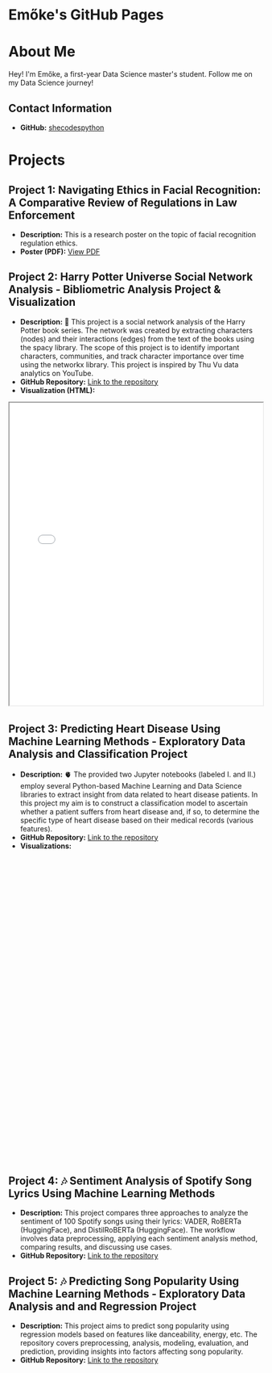 # Emőke's GitHub Pages


# About Me

Hey! I'm Emőke, a first-year Data Science master's student. Follow me on my Data Science journey!

## Contact Information

- **GitHub:** [shecodespython](https://github.com/shecodespython)

# Projects

## Project 1: Navigating Ethics in Facial Recognition: A Comparative Review of Regulations in Law Enforcement
- **Description:** This is a research poster on the topic of facial recognition regulation ethics.
- **Poster (PDF):** [View PDF](files/Ethics_Final_Project_Poster_Rafain_Emoke.pdf)

## Project 2: Harry Potter Universe Social Network Analysis - Bibliometric Analysis Project & Visualization
- **Description:** 🧙 This project is a social network analysis of the Harry Potter book series. The network was created by extracting characters (nodes) and their interactions (edges) from the text of the books using the spacy library. The scope of this project is to identify important characters, communities, and track character importance over time using the networkx library. This project is inspired by Thu Vu data analytics on YouTube.
- **GitHub Repository:** [Link to the repository](https://github.com/shecodespython/harry-potter-network-analysis)
- **Visualization (HTML):** <!--[View HTML](files/harry_potter_universe_communities.html)-->
<iframe src="files/harry_potter_universe_communities.html" width="100%" height="600px"></iframe>

## Project 3: Predicting Heart Disease Using Machine Learning Methods - Exploratory Data Analysis and Classification Project
- **Description:** 🫀 The provided two Jupyter notebooks (labeled I. and II.) employ several Python-based Machine Learning and Data Science libraries to extract insight from data related to heart disease patients. In this project my aim is to construct a classification model to ascertain whether a patient suffers from heart disease and, if so, to determine the specific type of heart disease based on their medical records (various features).
- **GitHub Repository:** [Link to the repository](https://github.com/shecodespython/heart-disease-prediction)
- **Visualizations:** 

<div class="fixed-size-container">
    <div class="slideshow-container">
        <div class="mySlides fade">
            <img src="files/heart_disease_clf/max_heart_rate.png">
        </div>
        <div class="mySlides fade">
            <img src="files/heart_disease_clf/heart_disease_by_gender.png">
        </div>
        <div class="mySlides fade">
            <img src="files/heart_disease_clf/resting_blood_pressure_by_age.png">
        </div>
        <div class="mySlides fade">
            <img src="files/heart_disease_clf/thalium_stress.png">
        </div>
        <div class="mySlides fade">
            <img src="files/heart_disease_clf/age_vs_chol.png">
        </div>
        <div class="mySlides fade">
            <img src="files/heart_disease_clf/chol_vs_max_heart_rate.png">
        </div>
        <div class="mySlides fade">
            <img src="files/heart_disease_clf/imp_rez_1.png">
        </div>
        <div class="mySlides fade">
            <img src="files/heart_disease_clf/imp_rez_2.png">
        </div>
        <div class="mySlides fade">
            <img src="files/heart_disease_clf/baseline_accuracies.png">
        </div>
        <div class="mySlides fade">
            <img src="files/heart_disease_clf/c_value.png">
        </div>
    </div>
</div>

## Project 4: 🎶 Sentiment Analysis of Spotify Song Lyrics Using Machine Learning Methods
- **Description:** This project compares three approaches to analyze the sentiment of 100 Spotify songs using their lyrics: VADER, RoBERTa (HuggingFace), and DistilRoBERTa (HuggingFace). The workflow involves data preprocessing, applying each sentiment analysis method, comparing results, and discussing use cases.
- **GitHub Repository:** [Link to the repository](https://github.com/shecodespython/sentiment-analysis-of-spotify-song-lyrics)

## Project 5: 🎶 Predicting Song Popularity Using Machine Learning Methods - Exploratory Data Analysis and and Regression Project
- **Description:** This project aims to predict song popularity using regression models based on features like danceability, energy, etc. The repository covers preprocessing, analysis, modeling, evaluation, and prediction, providing insights into factors affecting song popularity.
- **GitHub Repository:** [Link to the repository](https://github.com/shecodespython/song-popularity-prediction/tree/main)

<style>
.iframe-container {
    display: flex;
    width: 100%;
    gap: 10px; /* Optional: Adds space between iframes */
    justify-content: center; /* Center the iframes horizontally */
}

.iframe-container iframe {
    flex: 1;
    max-width: 600px; /* Maximum width in pixels */
    max-height: 400px; /* Maximum height in pixels */
    width: 100%;
    height: auto;
    border: none; /* Remove border if desired */
}

.fixed-size-container {
    width: 100%;
    max-width: 100%;
    height: 600px;
    overflow: hidden;
    position: relative;
}

.slideshow-container {
    width: 100%;
    height: 100%;
    position: absolute;
    top: 50%;
    transform: translateY(-50%);
    text-align: center;
}

.mySlides {
    display: none;
}

.mySlides img {
    display: inline-block;
    max-width: 100%;
    height: auto;
}

.fade {
    -webkit-animation-name: fade;
    -webkit-animation-duration: 1.5s;
    animation-name: fade;
    animation-duration: 1.5s;
}

@-webkit-keyframes fade {
    from {opacity: .4}
    to {opacity: 1}
}

@keyframes fade {
    from {opacity: .4}
    to {opacity: 1}
}
</style>

<script>
    let slideIndex = 0;
    showSlides();

    function showSlides() {
        let i;
        let slides = document.getElementsByClassName("mySlides");
        for (i = 0; i < slides.length; i++) {
            slides[i].style.display = "none";
        }
        slideIndex++;
        if (slideIndex > slides.length) {slideIndex = 1}
        slides[slideIndex-1].style.display = "block";

        // Adjust slideshow container height based on the current image height
        let fixedContainer = document.querySelector(".fixed-size-container");
        let slideshowContainer = document.querySelector(".slideshow-container");
        let currentImage = slides[slideIndex-1].querySelector("img");

        // Center the image vertically within the fixed container
        if (currentImage.height < fixedContainer.clientHeight) {
            slideshowContainer.style.top = "50%";
            slideshowContainer.style.transform = "translateY(-50%)";
        } else {
            slideshowContainer.style.top = "0";
            slideshowContainer.style.transform = "none";
        }

        setTimeout(showSlides, 2000); // Change image every 2 seconds
    }
</script>
